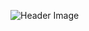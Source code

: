 ![Header Image]([https://github.com/ShubhamSharma3901/ShubhamSharma3901/blob/44fbf4d5467fe7dec066f2f7b80c2990fa92108f/header.png](https://github.com/ShubhamSharma3901/ShubhamSharma3901/blob/main/header.png?raw=true))
